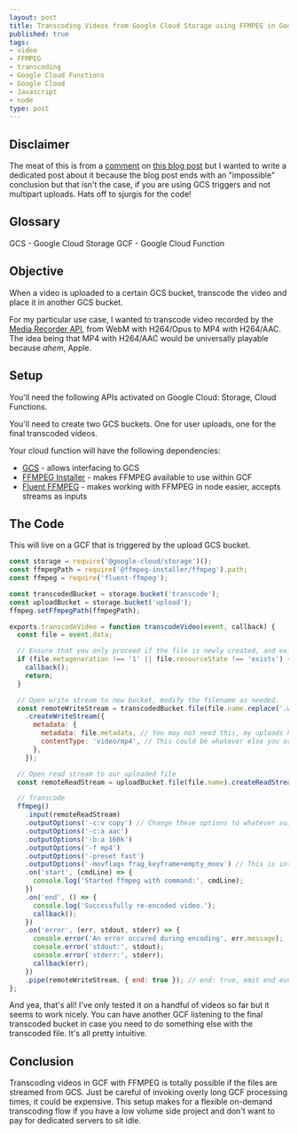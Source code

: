 ```yaml
---
layout: post
title: Transcoding Videos from Google Cloud Storage using FFMPEG in Google Cloud Functions
published: true
tags:
- video
- FFMPEG
- transcoding
- Google Cloud Functions
- Google Cloud
- Javascript
- node
type: post
---
```


## Disclaimer

The meat of this is from a [comment](https://codepen.io/positlabs/post/ffmpeg-in-google-cloud-functions#comment-id-6796) on [this blog post](https://codepen.io/positlabs/post/ffmpeg-in-google-cloud-functions) but I wanted to write a dedicated post about it because the blog post ends with an "impossible" conclusion but that isn't the case, if you are using GCS triggers and not multipart uploads. Hats off to sjurgis for the code!

## Glossary

GCS - Google Cloud Storage
GCF - Google Cloud Function

## Objective

When a video is uploaded to a certain GCS bucket, transcode the video and place it in another GCS bucket.

For my particular use case, I wanted to transcode video recorded by the [Media Recorder API](https://developer.mozilla.org/en-US/docs/Web/API/MediaRecorder), from WebM with H264/Opus to MP4 with H264/AAC. The idea being that MP4 with H264/AAC would be universally playable because *ahem*, Apple.

## Setup

You'll need the following APIs activated on Google Cloud: Storage, Cloud Functions.

You'll need to create two GCS buckets. One for user uploads, one for the final transcoded videos.

Your cloud function will have the following dependencies:

- [GCS](https://www.npmjs.com/package/@google-cloud/storage) - allows interfacing to GCS
- [FFMPEG Installer](https://www.npmjs.com/package/@ffmpeg-installer/ffmpeg) - makes FFMPEG available to use within GCF
- [Fluent FFMPEG](https://www.npmjs.com/package/fluent-ffmpeg) - makes working with FFMPEG in node easier, accepts streams as inputs

## The Code

This will live on a GCF that is triggered by the upload GCS bucket.

```javascript
const storage = require('@google-cloud/storage')();
const ffmpegPath = require('@ffmpeg-installer/ffmpeg').path;
const ffmpeg = require('fluent-ffmpeg');

const transcodedBucket = storage.bucket('transcode');
const uploadBucket = storage.bucket('upload');
ffmpeg.setFfmpegPath(ffmpegPath);

exports.transcodeVideo = function transcodeVideo(event, callback) {
  const file = event.data;

  // Ensure that you only proceed if the file is newly created, and exists.
  if (file.metageneration !== '1' || file.resourceState !== 'exists') {
    callback();
    return;
  }

  // Open write stream to new bucket, modify the filename as needed.
  const remoteWriteStream = transcodedBucket.file(file.name.replace('.webm', '.mp4'))
    .createWriteStream({
      metadata: {
        metadata: file.metadata, // You may not need this, my uploads have associated metadata
        contentType: 'video/mp4', // This could be whatever else you are transcoding to
      },
    });

  // Open read stream to our uploaded file
  const remoteReadStream = uploadBucket.file(file.name).createReadStream();

  // Transcode
  ffmpeg()
    .input(remoteReadStream)
    .outputOptions('-c:v copy') // Change these options to whatever suits your needs
    .outputOptions('-c:a aac')
    .outputOptions('-b:a 160k')
    .outputOptions('-f mp4')
    .outputOptions('-preset fast')
    .outputOptions('-movflags frag_keyframe+empty_moov') // This is interesting, https://github.com/fluent-ffmpeg/node-fluent-ffmpeg/issues/346#issuecomment-67299526
    .on('start', (cmdLine) => {
      console.log('Started ffmpeg with command:', cmdLine);
    })
    .on('end', () => {
      console.log('Successfully re-encoded video.');
      callback();
    })
    .on('error', (err, stdout, stderr) => {
      console.error('An error occured during encoding', err.message);
      console.error('stdout:', stdout);
      console.error('stderr:', stderr);
      callback(err);
    })
    .pipe(remoteWriteStream, { end: true }); // end: true, emit end event when readable stream ends
};
```

And yea, that's all! I've only tested it on a handful of videos so far but it seems to work nicely. You can have another GCF listening to the final transcoded bucket in case you need to do something else with the transcoded file. It's all pretty intuitive.

## Conclusion

Transcoding videos in GCF with FFMPEG is totally possible if the files are streamed from GCS. Just be careful of invoking overly long GCF processing times, it could be expensive. This setup makes for a flexible on-demand transcoding flow if you have a low volume side project and don't want to pay for dedicated servers to sit idle.
